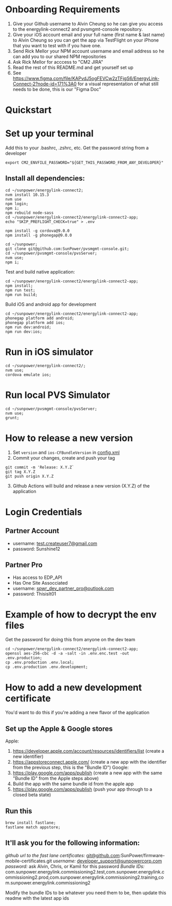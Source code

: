 # Onboarding Requirements

1. Give your Github username to Alvin Cheung so he can give you access to the energylink-connect2 and pvsmgmt-console repository.
2. Give your iOS account email and your full name (first name & last name) to Alvin Cheung so you can get the app via TestFlight on your iPhone that you want to test with if you have one.
3. Send Rick Mellor your NPM account username and email address so he can add you to our shared NPM repositories
4. Ask Rick Mellor for acccess to "CM2 JIRA"
5. Read the rest of this README.md and get yourself set up
6. See https://www.figma.com/file/KAPvdJ5ogFEVCw2zTFjgS6/EnergyLink-Connect-2?node-id=171%3A0 for a visual representation of what still needs to be done, this is our "Figma Doc"

# Quickstart

# Set up your terminal

Add this to your .bashrc, .zshrc, etc.
Get the password string from a developer

```
export CM2_ENVFILE_PASSWORD="${GET_THIS_PASSWORD_FROM_ANY_DEVELOPER}"
```

## Install all dependencies:

```
cd ~/sunpower/energylink-connect2;
nvm install 10.15.3
nvm use
npm login;
npm i;
npm rebuild node-sass
cd ~/sunpower/energylink-connect2/energylink-connect2-app;
echo "SKIP_PREFLIGHT_CHECK=true" > .env

npm install -g cordova@9.0.0
npm install -g phonegap@9.0.0

cd ~/sunpower;
git clone git@github.com:SunPower/pvsmgmt-console.git;
cd ~/sunpower/pvsmgmt-console/pvsServer;
nvm use;
npm i;
```

Test and build native application:

```
cd ~/sunpower/energylink-connect2/energylink-connect2-app;
npm install;
npm run test;
npm run build;
```

Build iOS and android app for development

```
cd ~/sunpower/energylink-connect2/energylink-connect2-app;
phonegap platform add android;
phonegap platform add ios;
npm run dev:android;
npm run dev:ios;
```

# Run in iOS simulator

```
cd ~/sunpower/energylink-connect2/;
nvm use;
cordova emulate ios;
```

# Run local PVS Simulator

```
cd ~/sunpower/pvsmgmt-console/pvsServer;
nvm use;
grunt;
```

# How to release a new version

1. Set `version` and `ios-CFBundleVersion` in [config.xml](config.xml)
2. Commit your changes, create and push your tag

```
git commit -m 'Release: X.Y.Z`
git tag X.Y.Z
git push origin X.Y.Z
```

3. Github Actions will build and release a new version (X.Y.Z) of the application

# Login Credentials

## Partner Account

- username: test.createuser7@gmail.com
- password: Sunshine12

## Partner Pro

- Has access to EDP_API
- Has One Site Assocciated
- username: spwr_dev_partner_pro@outlook.com
- password: ThisisIt01

# Example of how to decrypt the env files

Get the password for doing this from anyone on the dev team

```
cd ~/sunpower/energylink-connect2/energylink-connect2-app;
openssl aes-256-cbc -d -a -salt -in .env.enc.test -out .env.production;
cp .env.production .env.local;
cp .env.production .env.development;
```

# How to add a new development certificate

You'd want to do this if you're adding a new flavor of the application

## Set up the Apple & Google stores

Apple:

1. https://developer.apple.com/account/resources/identifiers/list (create a new identifier)
2. https://appstoreconnect.apple.com/ (create a new app with the identifier from the previous step, this is the "Bundle ID")
   Google:
3. https://play.google.com/apps/publish (create a new app with the same "Bundle ID" from the Apple steps above)
4. Build the app with the same bundle id from the apple app
5. https://play.google.com/apps/publish (push your app through to a closed beta state)

## Run this

```
brew install fastlane;
fastlane match appstore;
```

## It'll ask you for the following information:

_github url to the fast lane certificates:_ git@github.com:SunPower/firmware-mobile-certificates.git
_username:_ developer_support@sunpowercorp.com
_password:_ ask Alvin, Chris, or Kamil for this password
_Bundle IDs:_ com.sunpower.energylink.commissioning2.test,com.sunpower.energylink.commissioning2.prod,com.sunpower.energylink.commissioning2.training,com.sunpower.energylink.commissioning2

Modify the bundle IDs to be whatever you need them to be, then update this readme with the latest app ids

